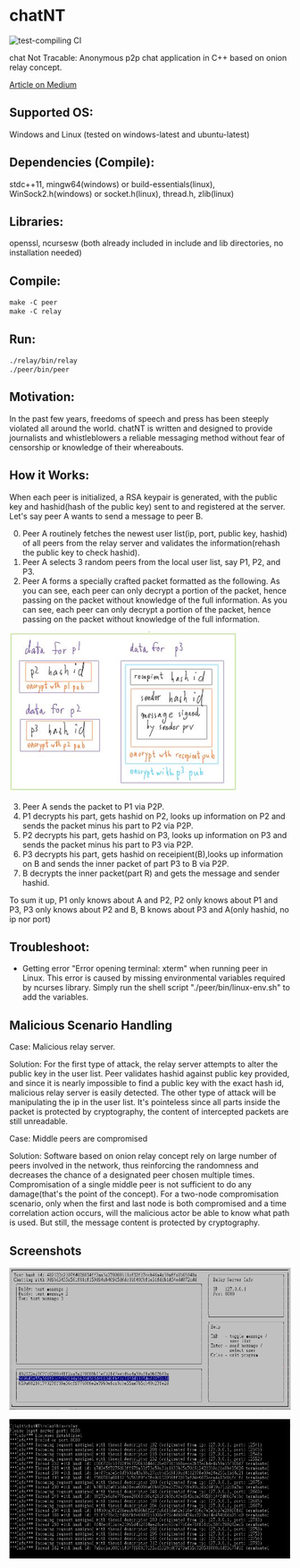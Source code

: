 # chatNT
![test-compiling CI](https://github.com/RuiSiang/chatNT/workflows/test-compiling%20CI/badge.svg)

chat Not Tracable: Anonymous p2p chat application in C++ based on onion relay concept.

[Article on Medium](https://ruisiang.medium.com/chatnt-anonymous-p2p-chat-application-in-c-264f52e555b0)

## Supported OS:
Windows and Linux (tested on windows-latest and ubuntu-latest)

## Dependencies (Compile):
stdc++11, mingw64(windows) or build-essentials(linux), WinSock2.h(windows) or socket.h(linux), thread.h, zlib(linux)

## Libraries:
openssl, ncursesw (both already included in include and lib directories, no installation needed)

## Compile:
```
make -C peer
make -C relay
```

## Run:
```
./relay/bin/relay
./peer/bin/peer
```

## Motivation:
In the past few years, freedoms of speech and press has been steeply violated all around the world. chatNT is written and designed to provide journalists and whistleblowers a reliable messaging method without fear of censorship or knowledge of their whereabouts.

## How it Works:

When each peer is initialized, a RSA keypair is generated, with the public key and hashid(hash of the public key) sent to and registered at the server. Let's say peer A wants to send a message to peer B.

0. Peer A routinely fetches the newest user list(ip, port, public key, hashid) of all peers from the relay server and validates the information(rehash the public key to check hashid).
1. Peer A selects 3 random peers from the local user list, say P1, P2, and P3.
2. Peer A forms a specially crafted packet formatted as the following. As you can see, each peer can only decrypt a portion of the packet, hence passing on the packet without knowledge of the full information. As you can see, each peer can only decrypt a portion of the packet, hence passing on the packet without knowledge of the full information.

![packet image](https://github.com/RuiSiang/chatNT/blob/main/images/packet.jpg?raw=true)

3. Peer A sends the packet to P1 via P2P.
4. P1 decrypts his part, gets hashid on P2, looks up information on P2 and sends the packet minus his part to P2 via P2P.
5. P2 decrypts his part, gets hashid on P3, looks up information on P3 and sends the packet minus his part to P3 via P2P.
6. P3 decrypts his part, gets hashid on receipient(B),looks up information on B and sends the inner packet of part P3 to B via P2P.
7. B decrypts the inner packet(part R) and gets the message and sender hashid.

To sum it up, P1 only knows about A and P2, P2 only knows about P1 and P3, P3 only knows about P2 and B, B knows about P3 and A(only hashid, no ip nor port)
## Troubleshoot:
- Getting error "Error opening terminal: xterm" when running peer in Linux. This error is caused by missing environmental variables required by ncurses library. Simply run the shell script "./peer/bin/linux-env.sh" to add the variables.

## Malicious Scenario Handling
Case: Malicious relay server.

Solution: For the first type of attack, the relay server attempts to alter the public key in the user list. Peer validates hashid against public key provided, and since it is nearly impossible to find a public key with the exact hash id, malicious relay server is easily detected. The other type of attack will be manipulating the ip in the user list. It's pointeless since all parts inside the packet is protected by cryptography, the content of intercepted packets are still unreadable.

Case: Middle peers are compromised

Solution: Software based on onion relay concept rely on large number of peers involved in the network, thus reinforcing the randomness and decreases the chance of a designated peer chosen multiple times. Compromisation of a single middle peer is not sufficient to do any damage(that's the point of the concept). For a two-node compromisation scenario, only when the first and last node is both compromised and a time correlation action occurs, will the malicious actor be able to know what path is used. But still, the message content is protected by cryptography.

## Screenshots
![peer image](https://github.com/RuiSiang/chatNT/blob/main/images/peer.jpg?raw=true)

![relay image](https://github.com/RuiSiang/chatNT/blob/main/images/relay.jpg?raw=true)
